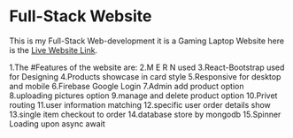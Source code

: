 # Full-Stack Website

This is my Full-Stack Web-development
it is a Gaming Laptop Website
here is the [Live Website Link](https://cyberpunk-laptop.web.app/).

1.The #Features of the website are:
2.M E R N used
3.React-Bootstrap used for Designing
4.Products showcase in card style
5.Responsive for desktop and mobile
6.Firebase Google Login
7.Admin add product option
8.uploading pictures option
9.manage and delete product option
10.Privet routing
11.user information matching
12.specific user order details show
13.single item checkout to order
14.database store by mongodb
15.Spinner Loading upon async await
